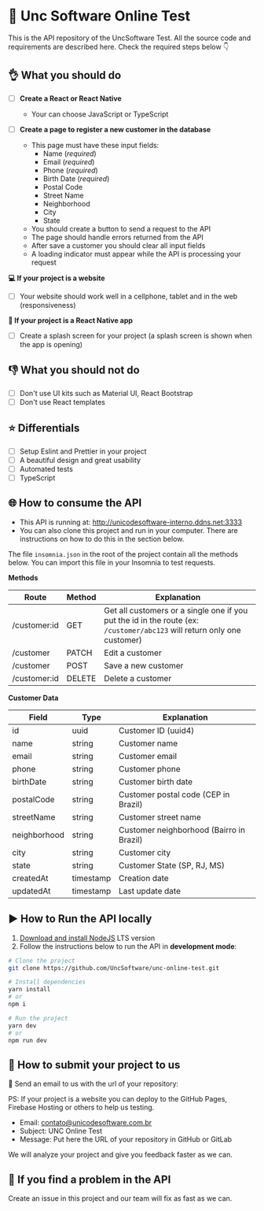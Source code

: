# :page_with_curl: Unc Software Online Test

This is the API repository of the UncSoftware Test. All the source code and requirements are described here. Check the required steps below :point_down:

## :ok_hand: What you should do

- [ ] **Create a React or React Native**

  - Your can choose JavaScript or TypeScript

- [ ] **Create a page to register a new customer in the database**

  - This page must have these input fields:
    - Name (_required_)
    - Email (_required_)
    - Phone (_required_)
    - Birth Date (_required_)
    - Postal Code
    - Street Name
    - Neighborhood
    - City
    - State
  - You should create a button to send a request to the API
  - The page should handle errors returned from the API
  - After save a customer you should clear all input fields
  - A loading indicator must appear while the API is processing your request

**:computer: If your project is a website**

- [ ] Your website should work well in a cellphone, tablet and in the web (responsiveness)

**:vibration_mode: If your project is a React Native app**

- [ ] Create a splash screen for your project (a splash screen is shown when the app is opening)

## :-1: What you should not do

- [ ] Don't use UI kits such as Material UI, React Bootstrap
- [ ] Don't use React templates

## :star: Differentials

- [ ] Setup Eslint and Prettier in your project
- [ ] A beautiful design and great usability
- [ ] Automated tests
- [ ] TypeScript

## :globe_with_meridians: How to consume the API

- This API is running at: http://unicodesoftware-interno.ddns.net:3333
- You can also clone this project and run in your computer. There are instructions on how to do this in the section below.

The file `insomnia.json` in the root of the project contain all the methods below. You can import this file in your Insomnia to test requests.

**Methods**

Route | Method | Explanation
--- | --- | ---
/customer:id | GET | Get all customers or a single one if you put the id in the route (ex: `/customer/abc123` will return only one customer)
/customer | PATCH | Edit a customer
/customer | POST | Save a new customer
/customer:id | DELETE | Delete a customer

**Customer Data**

Field | Type | Explanation
--- | --- | ---
id | uuid | Customer ID (uuid4)
name | string | Customer name
email | string | Customer email
phone | string | Customer phone
birthDate | string | Customer birth date
postalCode | string | Customer postal code (CEP in Brazil)
streetName | string | Customer street name
neighborhood | string | Customer neighborhood (Bairro in Brazil)
city | string | Customer city
state | string | Customer State (SP, RJ, MS)
createdAt | timestamp | Creation date
updatedAt | timestamp | Last update date

## :arrow_forward: How to Run the API locally

1. [Download and install NodeJS](https://nodejs.org/en/) LTS version
2. Follow the instructions below to run the API in **development mode**:

```bash
# Clone the project
git clone https://github.com/UncSoftware/unc-online-test.git

# Install dependencies
yarn install
# or
npm i

# Run the project
yarn dev
# or
npm run dev
```

## :rocket: How to submit your project to us

:email: Send an email to us with the url of your repository:

PS: If your project is a website you can deploy to the GitHub Pages, Firebase Hosting or others to help us testing.

- Email: contato@unicodesoftware.com.br
- Subject: UNC Online Test
- Message: Put here the URL of your repository in GitHub or GitLab

We will analyze your project and give you feedback faster as we can.

## :poop: If you find a problem in the API

Create an issue in this project and our team will fix as fast as we can.

